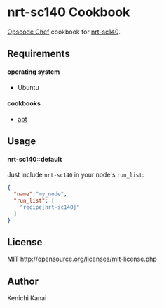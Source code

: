 nrt-sc140 Cookbook
==================
[Opscode Chef](http://www.opscode.com/chef/) cookbook for [nrt-sc140](https://github.com/kn1kn1/nrt-sc140).

Requirements
------------
#### operating system
- Ubuntu

#### cookbooks
- [apt](http://community.opscode.com/cookbooks/apt)


Usage
-----
#### nrt-sc140::default
Just include `nrt-sc140` in your node's `run_list`:

```json
{
  "name":"my_node",
  "run_list": [
    "recipe[nrt-sc140]"
  ]
}
```

License
-------
MIT
http://opensource.org/licenses/mit-license.php

Author
------
Kenichi Kanai
